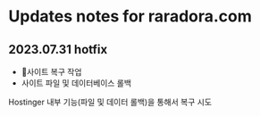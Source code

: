 # Updates notes for raradora.com

## 2023.07.31 hotfix

* 사이트 복구 작업
* 사이트 파일 및 데이터베이스 롤백

Hostinger 내부 기능(파일 및 데이터 롤백)을 통해서 복구 시도

